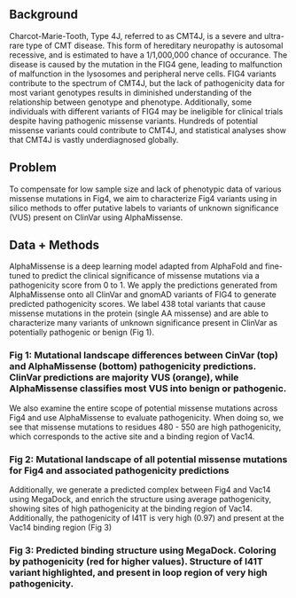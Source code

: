 ##  Background
Charcot-Marie-Tooth, Type 4J, referred to as CMT4J, is a severe and ultra-rare type of
CMT disease. This form of hereditary neuropathy is autosomal recessive, and is estimated to
have a 1/1,000,000 chance of occurance. The disease is caused by the mutation in the FIG4
gene, leading to malfunction of malfunction in the lysosomes and peripheral nerve cells. FIG4
variants contribute to the spectrum of CMT4J, but the lack of pathogenicity data for most variant
genotypes results in diminished understanding of the relationship between genotype and
phenotype. Additionally, some individuals with different variants of FIG4 may be ineligible for
clinical trials despite having pathogenic missense variants. Hundreds of potential missense
variants could contribute to CMT4J, and statistical analyses show that CMT4J is vastly
underdiagnosed globally.
## Problem
To compensate for low sample size and lack of phenotypic data of various missense
mutations in Fig4, we aim to characterize Fig4 variants using in silico methods to offer putative
labels to variants of unknown significance (VUS) present on ClinVar using AlphaMissense.
## Data + Methods
AlphaMissense is a deep learning model adapted from AlphaFold and fine-tuned to
predict the clinical significance of missense mutations via a pathogenicity score from 0 to 1. We
apply the predictions generated from AlphaMissense onto all ClinVar and gnomAD variants of
FIG4 to generate predicted pathogenicity scores. We label 438 total variants that cause
missense mutations in the protein (single AA missense) and are able to characterize many
variants of unknown significance present in ClinVar as potentially pathogenic or benign (Fig 1).

### Fig 1: Mutational landscape differences between CinVar (top) and AlphaMissense (bottom) pathogenicity predictions. ClinVar predictions are majority VUS (orange), while AlphaMissense classifies most VUS into benign or pathogenic.

We also examine the entire scope of potential missense mutations across Fig4 and use AlphaMissense to evaluate pathogenicity. When doing so, we see that missense mutations to residues 480 - 550 are high pathogenicity, which corresponds to the active site and a binding
region of Vac14.

### Fig 2: Mutational landscape of all potential missense mutations for Fig4 and associated pathogenicity predictions

Additionally, we generate a predicted complex between Fig4 and Vac14 using MegaDock, and
enrich the structure using average pathogenicity, showing sites of high pathogenicity at the
binding region of Vac14. Additionally, the pathogenicity of I41T is very high (0.97) and present at
the Vac14 binding region (Fig 3)

### Fig 3: Predicted binding structure using MegaDock. Coloring by pathogenicity (red for higher values). Structure of I41T variant highlighted, and present in loop region of very high pathogenicity.
